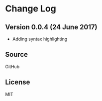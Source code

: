 # Change Log

## Version 0.0.4 (24 June 2017)
  - Adding syntax highlighting

## Source
  GitHub

## License
  MIT
